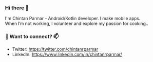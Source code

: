 ### Hi there 👋


I'm Chintan Parmar - Android/Kotlin developer. I make mobile apps.  
When I’m not working, I volunteer and explore my passion for cooking..
<!--
Here are some ideas to get you started:
- 🔭 I’m currently working on ...
- 🌱 I’m currently learning ...
- 👯 I’m looking to collaborate on ...
- 🤔 I’m looking for help with ...
- 💬 Ask me about ...
- 📫 How to reach me: ...
- 😄 Pronouns: ...
- ⚡ Fun fact: ...
-->

### 💬 Want to connect? 📫
* Twitter: https://twitter.com/chintanrparmar
* LinkedIn: https://www.linkedin.com/in/chintanrparmar/
